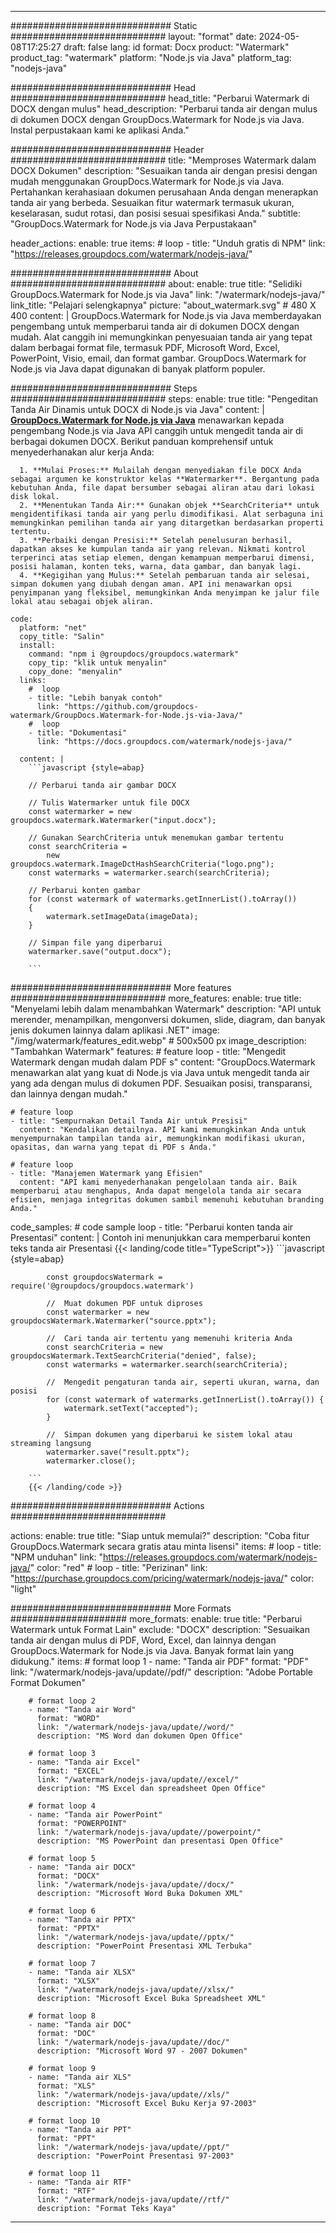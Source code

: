 
---
############################# Static ############################
layout: "format"
date:  2024-05-08T17:25:27
draft: false
lang: id
format: Docx
product: "Watermark"
product_tag: "watermark"
platform: "Node.js via Java"
platform_tag: "nodejs-java"

############################# Head ############################
head_title: "Perbarui Watermark di DOCX dengan mulus"
head_description: "Perbarui tanda air dengan mulus di dokumen DOCX dengan GroupDocs.Watermark for Node.js via Java. Instal perpustakaan kami ke aplikasi Anda."

############################# Header ############################
title: "Memproses Watermark dalam DOCX Dokumen" 
description: "Sesuaikan tanda air dengan presisi dengan mudah menggunakan GroupDocs.Watermark for Node.js via Java. Pertahankan kerahasiaan dokumen perusahaan Anda dengan menerapkan tanda air yang berbeda. Sesuaikan fitur watermark termasuk ukuran, keselarasan, sudut rotasi, dan posisi sesuai spesifikasi Anda."
subtitle: "GroupDocs.Watermark for Node.js via Java Perpustakaan" 

header_actions:
  enable: true
  items:
    #  loop
    - title: "Unduh gratis di NPM"
      link: "https://releases.groupdocs.com/watermark/nodejs-java/"
      
############################# About ############################
about:
    enable: true
    title: "Selidiki GroupDocs.Watermark for Node.js via Java"
    link: "/watermark/nodejs-java/"
    link_title: "Pelajari selengkapnya"
    picture: "about_watermark.svg" # 480 X 400
    content: |
       GroupDocs.Watermark for Node.js via Java memberdayakan pengembang untuk memperbarui tanda air di dokumen DOCX dengan mudah. Alat canggih ini memungkinkan penyesuaian tanda air yang tepat dalam berbagai format file, termasuk PDF, Microsoft Word, Excel, PowerPoint, Visio, email, dan format gambar. GroupDocs.Watermark for Node.js via Java dapat digunakan di banyak platform populer.

############################# Steps ############################
steps:
    enable: true
    title: "Pengeditan Tanda Air Dinamis untuk DOCX di Node.js via Java"
    content: |
      **[GroupDocs.Watermark for Node.js via Java](https://products.groupdocs.com/watermark/nodejs-java/)** menawarkan kepada pengembang Node.js via Java API canggih untuk mengedit tanda air di berbagai dokumen DOCX. Berikut panduan komprehensif untuk menyederhanakan alur kerja Anda:
      
      1. **Mulai Proses:** Mulailah dengan menyediakan file DOCX Anda sebagai argumen ke konstruktor kelas **Watermarker**. Bergantung pada kebutuhan Anda, file dapat bersumber sebagai aliran atau dari lokasi disk lokal.
      2. **Menentukan Tanda Air:** Gunakan objek **SearchCriteria** untuk mengidentifikasi tanda air yang perlu dimodifikasi. Alat serbaguna ini memungkinkan pemilihan tanda air yang ditargetkan berdasarkan properti tertentu.
      3. **Perbaiki dengan Presisi:** Setelah penelusuran berhasil, dapatkan akses ke kumpulan tanda air yang relevan. Nikmati kontrol terperinci atas setiap elemen, dengan kemampuan memperbarui dimensi, posisi halaman, konten teks, warna, data gambar, dan banyak lagi.
      4. **Kegigihan yang Mulus:** Setelah pembaruan tanda air selesai, simpan dokumen yang diubah dengan aman. API ini menawarkan opsi penyimpanan yang fleksibel, memungkinkan Anda menyimpan ke jalur file lokal atau sebagai objek aliran.
   
    code:
      platform: "net"
      copy_title: "Salin"
      install:
        command: "npm i @groupdocs/groupdocs.watermark"
        copy_tip: "klik untuk menyalin"
        copy_done: "menyalin"
      links:
        #  loop
        - title: "Lebih banyak contoh"
          link: "https://github.com/groupdocs-watermark/GroupDocs.Watermark-for-Node.js-via-Java/"
        #  loop
        - title: "Dokumentasi"
          link: "https://docs.groupdocs.com/watermark/nodejs-java/"
          
      content: |
        ```javascript {style=abap}

        // Perbarui tanda air gambar DOCX

        // Tulis Watermarker untuk file DOCX
        const watermarker = new groupdocs.watermark.Watermarker("input.docx");

        // Gunakan SearchCriteria untuk menemukan gambar tertentu
        const searchCriteria = 
            new groupdocs.watermark.ImageDctHashSearchCriteria("logo.png");
        const watermarks = watermarker.search(searchCriteria);
        
        // Perbarui konten gambar
        for (const watermark of watermarks.getInnerList().toArray())
        {
            watermark.setImageData(imageData);
        }

        // Simpan file yang diperbarui
        watermarker.save("output.docx");
        
        ```            

############################# More features ############################
more_features:
  enable: true
  title: "Menyelami lebih dalam menambahkan Watermark"
  description: "API untuk merender, menampilkan, mengonversi dokumen, slide, diagram, dan banyak jenis dokumen lainnya dalam aplikasi .NET"
  image: "/img/watermark/features_edit.webp" # 500x500 px
  image_description: "Tambahkan Watermark"
  features:
    # feature loop
    - title: "Mengedit Watermark dengan mudah dalam PDF s"
      content: "GroupDocs.Watermark menawarkan alat yang kuat di Node.js via Java untuk mengedit tanda air yang ada dengan mulus di dokumen PDF. Sesuaikan posisi, transparansi, dan lainnya dengan mudah."

    # feature loop
    - title: "Sempurnakan Detail Tanda Air untuk Presisi"
      content: "Kendalikan detailnya. API kami memungkinkan Anda untuk menyempurnakan tampilan tanda air, memungkinkan modifikasi ukuran, opasitas, dan warna yang tepat di PDF s Anda."

    # feature loop
    - title: "Manajemen Watermark yang Efisien"
      content: "API kami menyederhanakan pengelolaan tanda air. Baik memperbarui atau menghapus, Anda dapat mengelola tanda air secara efisien, menjaga integritas dokumen sambil memenuhi kebutuhan branding Anda."
      
  code_samples:
    # code sample loop
    - title: "Perbarui konten tanda air Presentasi"
      content: |
        Contoh ini menunjukkan cara memperbarui konten teks tanda air Presentasi
        {{< landing/code title="TypeScript">}}
        ```javascript {style=abap}
        
            const groupdocsWatermark = require('@groupdocs/groupdocs.watermark')

            //  Muat dokumen PDF untuk diproses
            const watermarker = new groupdocsWatermark.Watermarker("source.pptx");

            //  Cari tanda air tertentu yang memenuhi kriteria Anda
            const searchCriteria = new groupdocsWatermark.TextSearchCriteria("denied", false);
            const watermarks = watermarker.search(searchCriteria);
  
            //  Mengedit pengaturan tanda air, seperti ukuran, warna, dan posisi
            for (const watermark of watermarks.getInnerList().toArray()) {
                watermark.setText("accepted");
            }

            //  Simpan dokumen yang diperbarui ke sistem lokal atau streaming langsung
            watermarker.save("result.pptx");
            watermarker.close();

        ```
        {{< /landing/code >}}


############################# Actions ############################

actions:
  enable: true
  title: "Siap untuk memulai?"
  description: "Coba fitur GroupDocs.Watermark secara gratis atau minta lisensi"
  items:
    #  loop
    - title: "NPM unduhan"
      link: "https://releases.groupdocs.com/watermark/nodejs-java/"
      color: "red"
        #  loop
    - title: "Perizinan"
      link: "https://purchase.groupdocs.com/pricing/watermark/nodejs-java/"
      color: "light"


############################# More Formats #####################
more_formats:
    enable: true
    title: "Perbarui Watermark untuk Format Lain"
    exclude: "DOCX"
    description: "Sesuaikan tanda air dengan mulus di PDF, Word, Excel, dan lainnya dengan GroupDocs.Watermark for Node.js via Java. Banyak format lain yang didukung."
    items: 
        # format loop 1
        - name: "Tanda air PDF"
          format: "PDF"
          link: "/watermark/nodejs-java/update//pdf/"
          description: "Adobe Portable Format Dokumen"

        # format loop 2
        - name: "Tanda air Word"
          format: "WORD"
          link: "/watermark/nodejs-java/update//word/"
          description: "MS Word dan dokumen Open Office"
          
        # format loop 3
        - name: "Tanda air Excel"
          format: "EXCEL"
          link: "/watermark/nodejs-java/update//excel/"
          description: "MS Excel dan spreadsheet Open Office"

        # format loop 4
        - name: "Tanda air PowerPoint"
          format: "POWERPOINT"
          link: "/watermark/nodejs-java/update//powerpoint/"
          description: "MS PowerPoint dan presentasi Open Office"

        # format loop 5
        - name: "Tanda air DOCX"
          format: "DOCX"
          link: "/watermark/nodejs-java/update//docx/"
          description: "Microsoft Word Buka Dokumen XML"
          
        # format loop 6
        - name: "Tanda air PPTX"
          format: "PPTX"
          link: "/watermark/nodejs-java/update//pptx/"
          description: "PowerPoint Presentasi XML Terbuka"
          
        # format loop 7
        - name: "Tanda air XLSX"
          format: "XLSX"
          link: "/watermark/nodejs-java/update//xlsx/"
          description: "Microsoft Excel Buka Spreadsheet XML"

        # format loop 8
        - name: "Tanda air DOC"
          format: "DOC"
          link: "/watermark/nodejs-java/update//doc/"
          description: "Microsoft Word 97 - 2007 Dokumen"

        # format loop 9
        - name: "Tanda air XLS"
          format: "XLS"
          link: "/watermark/nodejs-java/update//xls/"
          description: "Microsoft Excel Buku Kerja 97-2003"

        # format loop 10
        - name: "Tanda air PPT"
          format: "PPT"
          link: "/watermark/nodejs-java/update//ppt/"
          description: "PowerPoint Presentasi 97-2003"

        # format loop 11
        - name: "Tanda air RTF"
          format: "RTF"
          link: "/watermark/nodejs-java/update//rtf/"
          description: "Format Teks Kaya"

---